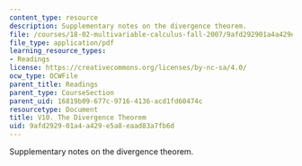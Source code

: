 ```yaml
---
content_type: resource
description: Supplementary notes on the divergence theorem.
file: /courses/18-02-multivariable-calculus-fall-2007/9afd292901a4a429e5a8eaad83a7fb6d_divergance_thm.pdf
file_type: application/pdf
learning_resource_types:
- Readings
license: https://creativecommons.org/licenses/by-nc-sa/4.0/
ocw_type: OCWFile
parent_title: Readings
parent_type: CourseSection
parent_uid: 16819b09-677c-9716-4136-acd1fd60474c
resourcetype: Document
title: V10. The Divergence Theorem
uid: 9afd2929-01a4-a429-e5a8-eaad83a7fb6d
---
```

Supplementary notes on the divergence theorem.